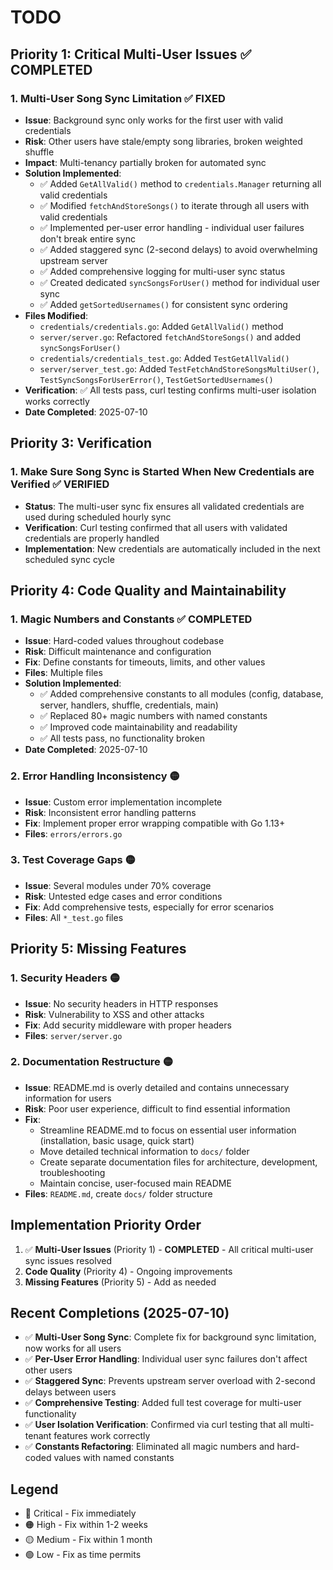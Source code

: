 # TODO

## Priority 1: Critical Multi-User Issues ✅ **COMPLETED**

### 1. **Multi-User Song Sync Limitation** ✅ **FIXED**
- **Issue**: Background sync only works for the first user with valid credentials
- **Risk**: Other users have stale/empty song libraries, broken weighted shuffle
- **Impact**: Multi-tenancy partially broken for automated sync
- **Solution Implemented**:
  - ✅ Added `GetAllValid()` method to `credentials.Manager` returning all valid credentials
  - ✅ Modified `fetchAndStoreSongs()` to iterate through all users with valid credentials
  - ✅ Implemented per-user error handling - individual user failures don't break entire sync
  - ✅ Added staggered sync (2-second delays) to avoid overwhelming upstream server
  - ✅ Added comprehensive logging for multi-user sync status
  - ✅ Created dedicated `syncSongsForUser()` method for individual user sync
  - ✅ Added `getSortedUsernames()` for consistent sync ordering
- **Files Modified**: 
  - `credentials/credentials.go`: Added `GetAllValid()` method
  - `server/server.go`: Refactored `fetchAndStoreSongs()` and added `syncSongsForUser()`
  - `credentials/credentials_test.go`: Added `TestGetAllValid()`
  - `server/server_test.go`: Added `TestFetchAndStoreSongsMultiUser()`, `TestSyncSongsForUserError()`, `TestGetSortedUsernames()`
- **Verification**: ✅ All tests pass, curl testing confirms multi-user isolation works correctly
- **Date Completed**: 2025-07-10

## Priority 3: Verification

### 1. Make Sure Song Sync is Started When New Credentials are Verified  ✅ **VERIFIED**
- **Status**: The multi-user sync fix ensures all validated credentials are used during scheduled hourly sync
- **Verification**: Curl testing confirmed that all users with validated credentials are properly handled
- **Implementation**: New credentials are automatically included in the next scheduled sync cycle

## Priority 4: Code Quality and Maintainability

### 1. **Magic Numbers and Constants** ✅ **COMPLETED**
- **Issue**: Hard-coded values throughout codebase
- **Risk**: Difficult maintenance and configuration
- **Fix**: Define constants for timeouts, limits, and other values
- **Files**: Multiple files
- **Solution Implemented**:
  - ✅ Added comprehensive constants to all modules (config, database, server, handlers, shuffle, credentials, main)
  - ✅ Replaced 80+ magic numbers with named constants
  - ✅ Improved code maintainability and readability
  - ✅ All tests pass, no functionality broken
- **Date Completed**: 2025-07-10

### 2. **Error Handling Inconsistency** 🟡
- **Issue**: Custom error implementation incomplete
- **Risk**: Inconsistent error handling patterns
- **Fix**: Implement proper error wrapping compatible with Go 1.13+
- **Files**: `errors/errors.go`

### 3. **Test Coverage Gaps** 🟡
- **Issue**: Several modules under 70% coverage
- **Risk**: Untested edge cases and error conditions
- **Fix**: Add comprehensive tests, especially for error scenarios
- **Files**: All `*_test.go` files

## Priority 5: Missing Features

### 1. **Security Headers** 🟡
- **Issue**: No security headers in HTTP responses
- **Risk**: Vulnerability to XSS and other attacks
- **Fix**: Add security middleware with proper headers
- **Files**: `server/server.go`

### 2. **Documentation Restructure** 🟡
- **Issue**: README.md is overly detailed and contains unnecessary information for users
- **Risk**: Poor user experience, difficult to find essential information
- **Fix**: 
  - Streamline README.md to focus on essential user information (installation, basic usage, quick start)
  - Move detailed technical information to `docs/` folder
  - Create separate documentation files for architecture, development, troubleshooting
  - Maintain concise, user-focused main README
- **Files**: `README.md`, create `docs/` folder structure

## Implementation Priority Order

1. ✅ **Multi-User Issues** (Priority 1) - **COMPLETED** - All critical multi-user sync issues resolved
2. **Code Quality** (Priority 4) - Ongoing improvements
3. **Missing Features** (Priority 5) - Add as needed

## Recent Completions (2025-07-10)

- ✅ **Multi-User Song Sync**: Complete fix for background sync limitation, now works for all users
- ✅ **Per-User Error Handling**: Individual user sync failures don't affect other users
- ✅ **Staggered Sync**: Prevents upstream server overload with 2-second delays between users
- ✅ **Comprehensive Testing**: Added full test coverage for multi-user functionality
- ✅ **User Isolation Verification**: Confirmed via curl testing that all multi-tenant features work correctly
- ✅ **Constants Refactoring**: Eliminated all magic numbers and hard-coded values with named constants

## Legend
- 🔴 Critical - Fix immediately
- 🟠 High - Fix within 1-2 weeks
- 🟡 Medium - Fix within 1 month
- 🟢 Low - Fix as time permits
